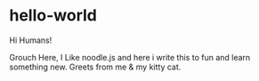 # hello-world

Hi Humans!

Grouch Here, I Like noodle.js and here i write this to fun and learn something new. 
Greets from me & my kitty cat.
